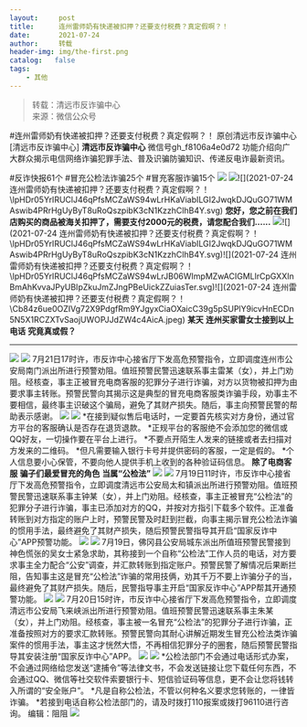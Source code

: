 ```yaml
---
layout:     post
title:      连州雷师奶有快递被扣押？还要支付税费？真定假啊？！
date:       2021-07-24
author:     转载
header-img: img/the-first.png
catalog:   false
tags:
    - 其他
---
```


<blockquote><p>转载：清远市反诈骗中心<br>
来源：微信公众号</p></blockquote>

#连州雷师奶有快递被扣押？还要支付税费？真定假啊？！
原创清远市反诈骗中心[清远市反诈骗中心]
**清远市反诈骗中心**
微信号gh_f8106a4e0d72
功能介绍向广大群众揭示电信网络诈骗犯罪手法、普及识骗防骗知识、传递反电诈最新资讯。

#反诈快报61个
#冒充公检法诈骗25个
#冒充客服诈骗15个
![]({{site.baseurl}}/postimg/3CxTSiafadcic5zyXUfbXLUClzlpaoknCpV4bErPg2kuuS97hoJJbNCtFOVZ9X0j5W26HDaregC5kibiaLGl8CPr9A.gif)
![]({{site.baseurl}}/postimg/lpHDr05YrIRUClJ46qPfsMCZaWS94wLrHKaViabILGI2JwqkDJQuGO71WMAswib4PRrHgUyByT8uRoQszpibK3cN1KzzhClhB4Y.svg)![](2021-07-24
连州雷师奶有快递被扣押？还要支付税费？真定假啊？！\\lpHDr05YrIRUClJ46qPfsMCZaWS94wLrHKaViabILGI2JwqkDJQuGO71WMAswib4PRrHgUyByT8uRoQszpibK3cN1KzzhClhB4Y.svg)
**您好，您之前在我们店购买的商品被海关扣押了，需要支付2000元的税费，请您配合我们......**
![]({{site.baseurl}}/postimg/lpHDr05YrIRUClJ46qPfsMCZaWS94wLrHKaViabILGI2JwqkDJQuGO71WMAswib4PRrHgUyByT8uRoQszpibK3cN1KzzhClhB4Y.svg)![](2021-07-24
连州雷师奶有快递被扣押？还要支付税费？真定假啊？！\\lpHDr05YrIRUClJ46qPfsMCZaWS94wLrHKaViabILGI2JwqkDJQuGO71WMAswib4PRrHgUyByT8uRoQszpibK3cN1KzzhClhB4Y.svg)![](2021-07-24
连州雷师奶有快递被扣押？还要支付税费？真定假啊？！\\lpHDr05YrIRUClJ46qPfsMCZaWS94wLrJB06WImpMZwACIGMLlrCpGXXInBmAhKvvaJPyUBIpZkuJmZJngPBeUickZZuiasTer.svg)![](2021-07-24
连州雷师奶有快递被扣押？还要支付税费？真定假啊？！\\Cb84z6ue0OZIVg72X9PdgfRm9YJgyxCiaOXaicC39g5pSUPlY9icvHnECDn5N5X1RCZXTvSaojUWOPJJdZW4c4AicA.jpeg)
**某天**
**连州买家雷女士接到以上电话**
**究竟真或假？**
****
![]({{site.baseurl}}/postimg/3CxTSiafadc8UOzuRQF0a2RoRSMZznFVXa9Myaxc7rTS9lyAnbD0cpoOEbfODgROIqptKAIVAkWXHFvpK1fWxMQ.gif)
![]({{site.baseurl}}/postimg/3CxTSiafadc8UOzuRQF0a2RoRSMZznFVX9eiaTnrvF1Sgr5ta5N2UtFKo3d5AoPNHT8KvyMx0NVhB6Pibw0rjgWFg.png)
7月21日17时许，市反诈中心接省厅下发高危预警指令，立即调度连州市公安局南门派出所进行预警劝阻。值班预警民警迅速联系事主雷某（女），并上门劝阻。经核查，事主正被冒充电商客服的犯罪分子进行诈骗，对方以货物被扣押为由要求事主转账。预警民警向其揭示这是典型的冒充电商客服类诈骗手段，劝事主不要相信，最终事主识破这个骗局，避免了其财产损失。随后，事主向预警民警的帮助表示感谢。
![]({{site.baseurl}}/postimg/3CxTSiafadc8UOzuRQF0a2RoRSMZznFVXcyWFZM1tRfnfsQf9rJib3wib04TjtenyFcrGicRfzFCWFYAQsS7QA25DQ.jpeg)
![]({{site.baseurl}}/postimg/3CxTSiafadc8UOzuRQF0a2RoRSMZznFVXf4BNaH68ZCl7YDVMm4NLW4Rv8hkia0LEB0Cqib9cZXHf2brBwTicGQgMA.png)
*在接到疑似售后电话时，一定要首先核实对方身份，通过官方平台的客服确认是否存在退货退款。
*正规平台的客服绝不会添加您的微信或QQ好友，一切操作要在平台上进行。
*不要点开陌生人发来的链接或者去扫描对方发来的二维码。
*但凡需要输入银行卡号并提供密码的客服，一定是假的。
*个人信息要小心保管，不要向他人提供手机上收到的各种验证码信息。
**除了电商客服**
**骗子们最爱冒充的角色**
**当属“公检法”**
![]({{site.baseurl}}/postimg/3CxTSiafadc8UOzuRQF0a2RoRSMZznFVXa9Myaxc7rTS9lyAnbD0cpoOEbfODgROIqptKAIVAkWXHFvpK1fWxMQ.gif)
![]({{site.baseurl}}/postimg/3CxTSiafadc8UOzuRQF0a2RoRSMZznFVXVxDPgicZ52lPQruOzzziardpfRuQGZp8gZ82bQAkR46xKKFWoMAVHaag.png)
7月19日11时许，市反诈中心接省厅下发高危预警指令，立即调度清远市公安局太和镇派出所进行预警劝阻。值班预警民警迅速联系事主钟某（女），并上门劝阻。经核查，事主正被冒充“公检法”的犯罪分子进行诈骗，事主已添加对方的QQ，并按对方指引下载多个软件。正准备转账到对方指定的账户上时，预警民警及时赶到拦截，向事主揭示冒充公检法诈骗的惯用手法，最终避免了其财产损失，随后预警民警指导其开启“国家反诈中心”APP预警功能。
![]({{site.baseurl}}/postimg/3CxTSiafadc8UOzuRQF0a2RoRSMZznFVXUDPGsBL5zibwibicJCJ7xxDBJmgn1EtR2JdVuKicvysU23poEQbrg7eZqA.jpeg)
![]({{site.baseurl}}/postimg/3CxTSiafadc8UOzuRQF0a2RoRSMZznFVXwX6iaDp8RRa96X65HxIgzu8vhicpZ75iakBpqrcfHCheUHQrfPwXI9ibKA.png)
7月19日，佛冈县公安局城东派出所值班预警民警接到神色慌张的吴女士紧急求助，其称接到一个自称“公检法”工作人员的电话，对方要求事主全力配合“公安”调查，并汇款转账到指定账户。预警民警了解情况后果断拦阻，告知事主这是冒充“公检法”诈骗的常用技俩，劝其千万不要上诈骗分子的当，最终避免了其财产损失。随后，民警指导事主开启“国家反诈中心”APP帮其开通预警功能。
![]({{site.baseurl}}/postimg/3CxTSiafadc8UOzuRQF0a2RoRSMZznFVXviafcTicR0wjNSqGvejWjnj3SyAuEibyaODPgEOgBWeewI3fq792V82xw.png)
![]({{site.baseurl}}/postimg/3CxTSiafadc8UOzuRQF0a2RoRSMZznFVX5icEfLRo2ykbmlFMAy0SVqzcibHDskGHjDNIiatAWYZcNeIrdj6YOeqVQ.png)
7月20日15时许，市反诈中心接省厅下发高危预警指令，立即调度清远市公安局飞来峡派出所进行预警劝阻。值班预警民警迅速联系事主朱某（女），并上门劝阻。经核查，事主被一名冒充“公检法”的犯罪分子进行诈骗，正准备按照对方的要求汇款转账。预警民警向其耐心讲解近期发生冒充公检法类诈骗案件的惯用手法，事主这才恍然大悟，不再相信犯罪分子的圈套，随后预警民警指导其安装注册“国家反诈中心”APP。
![]({{site.baseurl}}/postimg/3CxTSiafadc8UOzuRQF0a2RoRSMZznFVXLhx9GomEicgAcW2eyJJIG06okp6sCibE0mwZNv1tgIZnomfL18r16ichA.png)
![]({{site.baseurl}}/postimg/3CxTSiafadc8UOzuRQF0a2RoRSMZznFVXf4BNaH68ZCl7YDVMm4NLW4Rv8hkia0LEB0Cqib9cZXHf2brBwTicGQgMA.png)
*公检法部门不会通过电话形式办案，不会通过网络给您发送“逮捕令”等法律文书，不会发送链接让您下载任何东西，不会通过QQ、微信等社交软件索要银行卡、短信验证码等信息，更不会让您将钱转入所谓的“安全账户”。
*凡是自称公检法，不管以何种名义要求您转账的，一律皆诈骗。
*若接到电话自称公检法部门的，请及时拨打110报案或拨打96110进行咨询。
编辑：阻阻
![]({{site.baseurl}}/postimg/3CxTSiafadcic5zyXUfbXLUClzlpaoknCpErldQhhamfG7KH1qHGrr3icT9iaAoE1B4noSO7EewO2k8fys5pMuaoog.gif)
